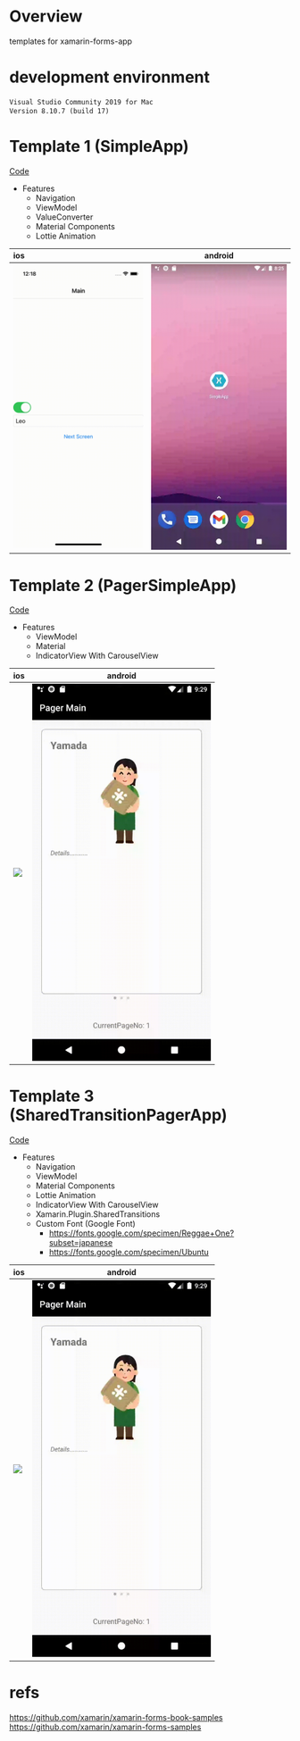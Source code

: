# Overview

templates for xamarin-forms-app

# development environment

```
Visual Studio Community 2019 for Mac
Version 8.10.7 (build 17)
```

# Template 1 (SimpleApp)
[Code](https://github.com/LeoAndo/xamarin-forms-app-templates/tree/main/SimpleApp)<br>
- Features
  - Navigation
  - ViewModel 
  - ValueConverter
  - Material Components
  - Lottie Animation

| ios | android |
|:---|:---:|
|<img src="https://github.com/LeoAndo/xamarin-forms-app-templates/blob/main/SimpleApp/capture/ios.gif" width=320 /> |<img src="https://github.com/LeoAndo/xamarin-forms-app-templates/blob/main/SimpleApp/capture/android.gif" width=320 /> |

# Template 2 (PagerSimpleApp)
[Code](https://github.com/LeoAndo/xamarin-forms-app-templates/tree/main/PagerSimpleApp)<br>
- Features
  - ViewModel
  - Material
  - IndicatorView With CarouselView

| ios | android |
|:---|:---:|
|<img src="https://github.com/LeoAndo/xamarin-forms-app-templates/blob/main/PagerSimpleApp/capture/ios.gif" width=320 /> |<img src="https://github.com/LeoAndo/xamarin-forms-app-templates/blob/main/PagerSimpleApp/capture/android.gif" width=320 /> |


# Template 3 (SharedTransitionPagerApp)
[Code](https://github.com/LeoAndo/xamarin-forms-app-templates/tree/main/SharedTransitionPagerApp)<br>
- Features
  - Navigation
  - ViewModel 
  - Material Components
  - Lottie Animation
  - IndicatorView With CarouselView
  - Xamarin.Plugin.SharedTransitions
  - Custom Font (Google Font)
    - https://fonts.google.com/specimen/Reggae+One?subset=japanese
    - https://fonts.google.com/specimen/Ubuntu 

| ios | android |
|:---|:---:|
|<img src="https://github.com/LeoAndo/xamarin-forms-app-templates/blob/main/SharedTransitionPagerApp/capture/ios.gif" width=320 /> |<img src="https://github.com/LeoAndo/xamarin-forms-app-templates/blob/main/SharedTransitionPagerApp/capture/android.gif" width=320 /> |


# refs
https://github.com/xamarin/xamarin-forms-book-samples<br>
https://github.com/xamarin/xamarin-forms-samples<br>
